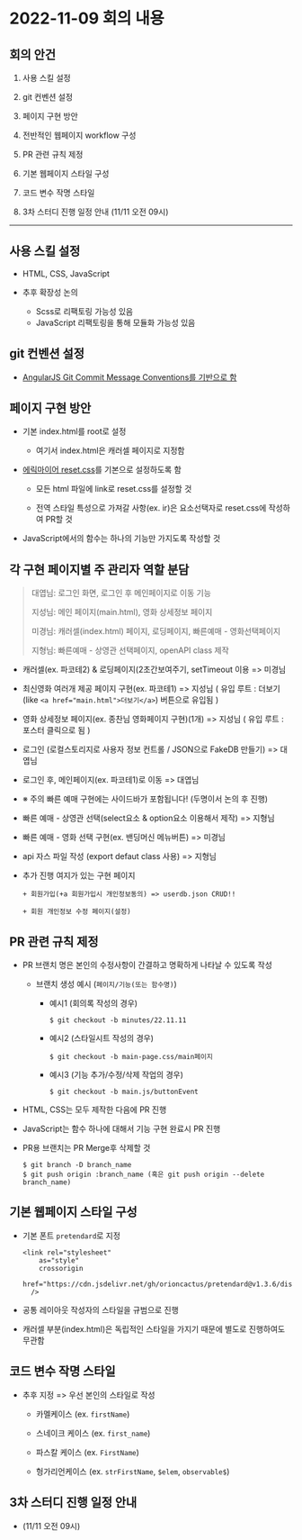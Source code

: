 # 2022-11-09 회의 내용

## 회의 안건

1. 사용 스킬 설정

2. git 컨벤션 설정

3. 페이지 구현 방안

4. 전반적인 웹페이지 workflow 구성

5. PR 관련 규칙 제정

6. 기본 웹페이지 스타일 구성

7. 코드 변수 작명 스타일

8. 3차 스터디 진행 일정 안내 (11/11 오전 09시)

---

## 사용 스킬 설정

- HTML, CSS, JavaScript

- 추후 확장성 논의
  - Scss로 리팩토링 가능성 있음
  - JavaScript 리팩토링을 통해 모듈화 가능성 있음

## git 컨벤션 설정

- [AngularJS Git Commit Message Conventions를 기반으로 함](./11.09/git_Convention_Details.md)

## 페이지 구현 방안

- 기본 index.html를 root로 설정

  - 여기서 index.html은 캐러셀 페이지로 지정함

- [에릭마이어 reset.css](https://meyerweb.com/eric/tools/css/reset/)를 기본으로 설정하도록 함

  - 모든 html 파일에 link로 reset.css를 설정할 것

  - 전역 스타일 특성으로 가져갈 사항(ex. ir)은 요소선택자로 reset.css에 작성하여 PR할 것

- JavaScript에서의 함수는 하나의 기능만 가지도록 작성할 것

## 각 구현 페이지별 주 관리자 역할 분담

> 대엽님: 로그인 화면, 로그인 후 메인페이지로 이동 기능
>
> 지성님: 메인 페이지(main.html), 영화 상세정보 페이지
>
> 미경님: 캐러셀(index.html) 페이지, 로딩페이지, 빠른예매 - 영화선택페이지
>
> 지형님: 빠른예매 - 상영관 선택페이지, openAPI class 제작

- 캐러셀(ex. 파코테2) & 로딩페이지(2초간보여주기, setTimeout 이용 => 미경님

- 최신영화 여러개 제공 페이지 구현(ex. 파코테1) => 지성님
  ( 유입 루트 : 더보기(like `<a href="main.html">더보기</a>`) 버튼으로 유입됨 )

- 영화 상세정보 페이지(ex. 종찬님 영화페이지 구현)(1개) => 지성님
  ( 유입 루트 : 포스터 클릭으로 됨 )

- 로그인 (로컬스토리지로 사용자 정보 컨트롤 / JSON으로 FakeDB 만들기) => 대엽님

- 로그인 후, 메인페이지(ex. 파코테1)로 이동 => 대엽님

- ※ 주의 빠른 예매 구현에는 사이드바가 포함됩니다! (두명이서 논의 후 진행)
- 빠른 예매 - 상영관 선택(select요소 & option요소 이용해서 제작) => 지형님
- 빠른 예매 - 영화 선택 구현(ex. 밴딩머신 메뉴버튼) => 미경님

- api 자스 파일 작성 (export defaut class 사용) => 지형님

- 추가 진행 여지가 있는 구현 페이지

      + 회원가입(+a 회원가입시 개인정보동의) => userdb.json CRUD!!

      + 회원 개인정보 수정 페이지(설정)

## PR 관련 규칙 제정

- PR 브랜치 명은 본인의 수정사항이 간결하고 명확하게 나타날 수 있도록 작성

  - 브랜치 생성 예시 (`페이지/기능(또는 함수명)`)

    - 예시1 (회의록 작성의 경우)

      ```
      $ git checkout -b minutes/22.11.11
      ```

    - 예시2 (스타일시트 작성의 경우)

      ```
      $ git checkout -b main-page.css/main페이지
      ```

    - 예시3 (기능 추가/수정/삭제 작업의 경우)
      ```
      $ git checkout -b main.js/buttonEvent
      ```

- HTML, CSS는 모두 제작한 다음에 PR 진행

- JavaScript는 함수 하나에 대해서 기능 구현 완료시 PR 진행

- PR용 브랜치는 PR Merge후 삭제할 것

  ```
  $ git branch -D branch_name
  $ git push origin :branch_name (혹은 git push origin --delete branch_name)
  ```

## 기본 웹페이지 스타일 구성

- 기본 폰트 `pretendard`로 지정

  ```
  <link rel="stylesheet"
      as="style"
      crossorigin
      href="https://cdn.jsdelivr.net/gh/orioncactus/pretendard@v1.3.6/dist/web/static/pretendard.css"
    />
  ```

- 공통 레이아웃 작성자의 스타일을 규범으로 진행

- 캐러셀 부분(index.html)은 독립적인 스타일을 가지기 때문에 별도로 진행하여도 무관함

## 코드 변수 작명 스타일

- 추후 지정 => 우선 본인의 스타일로 작성

  - 카멜케이스 (ex. `firstName`)

  - 스네이크 케이스 (ex. `first_name`)

  - 파스칼 케이스 (ex. `FirstName`)

  - 헝가리언케이스 (ex. `strFirstName`, `$elem`, `observable$`)

## 3차 스터디 진행 일정 안내

- (11/11 오전 09시)
